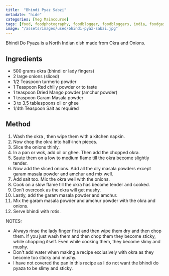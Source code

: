 ```yaml
---
title:  "Bhindi Pyaz Sabzi"
metadate: "hide"
categories: [Veg Maincourse]
tags: [food, foodphotography, foodblogger, foodbloggers, india, foodgasm, indianfood, love, foodcoma, foodporn,indiancooking, indianrecipe, foodlovers, indianfood, indianfoodbloggers, foodiesofinstagram, foodlove, indian, indiancouple, eatlocal, eathealthy, eatwell, desifood, trending, tasty, taste, yummyinmytummy, foodie, instafood, instafoodie, foodstagram, instagood, passionatepaprika, foodblog, easy, indian, recipe, mothersrecipe, cooking, easycooking, easyrecipe, simple, simplefood ]
image: "/assets/images/used/bhindi-pyaz-sabzi.jpg"
---
```


Bhindi Do Pyaza is a North Indian dish made from Okra and Onions.

## Ingredients

- 500 grams okra (bhindi or lady fingers)
- 2 large onions (sliced)
- 1/2 Teaspoon turmeric powder
- 1 Teaspoon Red chilly powder or to taste
- 1 teaspoon Dried Mango powder (amchur powder) 
- 1 teaspoon Garam Masala powder
- 3 to 3.5 tablespoons oil or ghee 
- 1/4th Teaspoon Salt as required

## Method

1. Wash the okra , then wipe them with a kitchen napkin. 
2. Now chop the okra into half-inch pieces. 
3. Slice the onions thinly.
4. In a pan or wok, add oil or ghee. Then add the chopped okra. 
5. Saute them on a low to medium flame till the okra become slightly tender.
6. Now add the sliced onions. Add all the dry masala powders except garam masala powder and amchur and mix well. 
7. Add salt too. Mix the okra well with the onions.
8. Cook on a slow flame till the okra has become tender and cooked. 
9. Don’t overcook as the okra will get mushy.
10. Lastly, add the garam masala powder and amchur.
11. Mix the garam masala powder and amchur powder with the okra and onions.
12. Serve bhindi with rotis. 

NOTES:
- Always rinse the lady finger first and then wipe them dry and then chop them. If you just wash them and then chop them they become sticky, while chopping itself. Even while cooking them, they become slimy and mushy.
- Don't add water when making a recipe exclusively with okra as they become too sticky and mushy.
- I have not covered the pan in this recipe as I do not want the bhindi do pyaza to be slimy and sticky.


